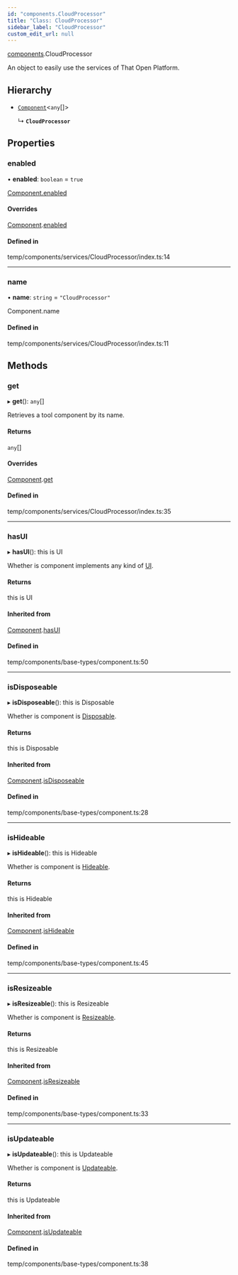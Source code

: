 ```yaml
---
id: "components.CloudProcessor"
title: "Class: CloudProcessor"
sidebar_label: "CloudProcessor"
custom_edit_url: null
---
```


[components](../modules/components.md).CloudProcessor

An object to easily use the services of That Open Platform.

## Hierarchy

- [`Component`](components.Component.md)<`any`[]\>

  ↳ **`CloudProcessor`**

## Properties

### enabled

• **enabled**: `boolean` = `true`

[Component.enabled](components.Component.md#enabled)

#### Overrides

[Component](components.Component.md).[enabled](components.Component.md#enabled)

#### Defined in

temp/components/services/CloudProcessor/index.ts:14

___

### name

• **name**: `string` = `"CloudProcessor"`

Component.name

#### Defined in

temp/components/services/CloudProcessor/index.ts:11

## Methods

### get

▸ **get**(): `any`[]

Retrieves a tool component by its name.

#### Returns

`any`[]

#### Overrides

[Component](components.Component.md).[get](components.Component.md#get)

#### Defined in

temp/components/services/CloudProcessor/index.ts:35

___

### hasUI

▸ **hasUI**(): this is UI

Whether is component implements any kind of [UI](../interfaces/components.UI.md).

#### Returns

this is UI

#### Inherited from

[Component](components.Component.md).[hasUI](components.Component.md#hasui)

#### Defined in

temp/components/base-types/component.ts:50

___

### isDisposeable

▸ **isDisposeable**(): this is Disposable

Whether is component is [Disposable](../interfaces/components.Disposable.md).

#### Returns

this is Disposable

#### Inherited from

[Component](components.Component.md).[isDisposeable](components.Component.md#isdisposeable)

#### Defined in

temp/components/base-types/component.ts:28

___

### isHideable

▸ **isHideable**(): this is Hideable

Whether is component is [Hideable](../interfaces/components.Hideable.md).

#### Returns

this is Hideable

#### Inherited from

[Component](components.Component.md).[isHideable](components.Component.md#ishideable)

#### Defined in

temp/components/base-types/component.ts:45

___

### isResizeable

▸ **isResizeable**(): this is Resizeable

Whether is component is [Resizeable](../interfaces/components.Resizeable.md).

#### Returns

this is Resizeable

#### Inherited from

[Component](components.Component.md).[isResizeable](components.Component.md#isresizeable)

#### Defined in

temp/components/base-types/component.ts:33

___

### isUpdateable

▸ **isUpdateable**(): this is Updateable

Whether is component is [Updateable](../interfaces/components.Updateable.md).

#### Returns

this is Updateable

#### Inherited from

[Component](components.Component.md).[isUpdateable](components.Component.md#isupdateable)

#### Defined in

temp/components/base-types/component.ts:38
